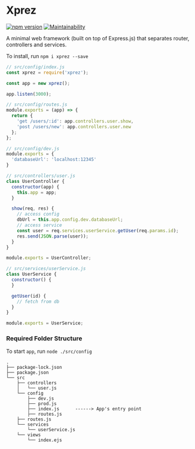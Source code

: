 # Xprez

[![npm version](https://badge.fury.io/js/xprez.svg)](https://badge.fury.io/js/xprez) [![Maintainability](https://api.codeclimate.com/v1/badges/18a4dfac6bbc30040e34/maintainability)](https://codeclimate.com/github/yzhan1/xprez/maintainability)

A minimal web framework (built on top of Express.js) that separates router, controllers and services.

To install, run `npm i xprez --save`

```javascript
// src/config/index.js
const xprez = require('xprez');

const app = new xprez();

app.listen(3000);

// src/config/routes.js
module.exports = (app) => {
  return {
    'get /users/:id': app.controllers.user.show,
    'post /users/new': app.controllers.user.new
  };
};

// src/config/dev.js
module.exports = {
  'databaseUrl': 'localhost:12345'
}

// src/controllers/user.js
class UserController {
  constructor(app) {
    this.app = app;
  }

  show(req, res) {
    // access config
    dbUrl = this.app.config.dev.databaseUrl;
    // access service
    const user = req.services.userService.getUser(req.params.id);
    res.send(JSON.parse(user));
  }
}

module.exports = UserController;

// src/services/userService.js
class UserService {
  constructor() {
  }

  getUser(id) {
    // fetch from db
  }
}

module.exports = UserService;
```

### Required Folder Structure

To start `app`, run `node ./src/config`

```
.
├── package-lock.json
├── package.json
└── src
    ├── controllers
    │   └── user.js
    └── config
        ├── dev.js
        ├── prod.js
        ├── index.js      ------> App's entry point
        ├── routes.js  
    ├── routes.js    
    └── services
        └── userService.js
    └── views
        └── index.ejs
```